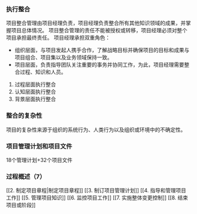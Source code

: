 ### 执行整合
项目整合管理由项目经理负责，项目经理负责整合所有其他知识领域的成果，并掌握项目总体情况。
项目整合管理的责任不能被授权或转移，项目经理必须对整个项目承担最终责任。
项目经理承担双重角色：
* 组织层面，与项目发起人携手合作，了解战略目标并确保项目的目标和成果与项目组合、项目集以及业务领域保持一致。
* 项目层面，负责指导团队关注重要的事务并协同工作，为此，项目经理需要整合过程、知识和人员。
1. 过程层面执行整合
2. 认知层面执行整合
3. 背景层面执行整合
### 整合的复杂性
项目的复杂性来源于组织的系统行为、人类行为以及组织或环境中的不确定性。
### 项目管理计划和项目文件
18个管理计划+32个项目文件
### 过程概述（7）
[[2. 制定项目章程|制定项目章程]]
[[3. 制订项目管理计划]]
[[4. 指导和管理项目工作]]
[[5. 管理项目知识]]
[[6. 监控项目工作]]
[[7. 实施整体变更控制]]
[[8. 结束项目或阶段]]
